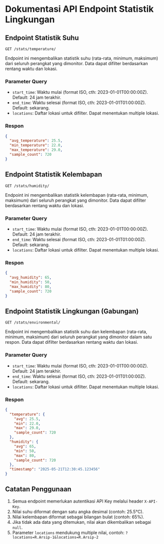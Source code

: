 # Dokumentasi API Endpoint Statistik Lingkungan

## Endpoint Statistik Suhu

```
GET /stats/temperature/
```

Endpoint ini mengembalikan statistik suhu (rata-rata, minimum, maksimum) dari seluruh perangkat yang dimonitor. Data dapat difilter berdasarkan rentang waktu dan lokasi.

### Parameter Query
- `start_time`: Waktu mulai (format ISO, cth: 2023-01-01T00:00:00Z). Default: 24 jam terakhir.
- `end_time`: Waktu selesai (format ISO, cth: 2023-01-01T01:00:00Z). Default: sekarang.
- `locations`: Daftar lokasi untuk difilter. Dapat menentukan multiple lokasi.

### Respon

```json
{
  "avg_temperature": 25.5,
  "min_temperature": 22.0,
  "max_temperature": 29.0,
  "sample_count": 720
}
```

## Endpoint Statistik Kelembapan

```
GET /stats/humidity/
```

Endpoint ini mengembalikan statistik kelembapan (rata-rata, minimum, maksimum) dari seluruh perangkat yang dimonitor. Data dapat difilter berdasarkan rentang waktu dan lokasi.

### Parameter Query
- `start_time`: Waktu mulai (format ISO, cth: 2023-01-01T00:00:00Z). Default: 24 jam terakhir.
- `end_time`: Waktu selesai (format ISO, cth: 2023-01-01T01:00:00Z). Default: sekarang.
- `locations`: Daftar lokasi untuk difilter. Dapat menentukan multiple lokasi.

### Respon

```json
{
  "avg_humidity": 65,
  "min_humidity": 50,
  "max_humidity": 80,
  "sample_count": 720
}
```

## Endpoint Statistik Lingkungan (Gabungan)

```
GET /stats/environmental/
```

Endpoint ini mengembalikan statistik suhu dan kelembapan (rata-rata, minimum, maksimum) dari seluruh perangkat yang dimonitor dalam satu respon. Data dapat difilter berdasarkan rentang waktu dan lokasi.

### Parameter Query
- `start_time`: Waktu mulai (format ISO, cth: 2023-01-01T00:00:00Z). Default: 24 jam terakhir.
- `end_time`: Waktu selesai (format ISO, cth: 2023-01-01T01:00:00Z). Default: sekarang.
- `locations`: Daftar lokasi untuk difilter. Dapat menentukan multiple lokasi.

### Respon

```json
{
  "temperature": {
    "avg": 25.5,
    "min": 22.0,
    "max": 29.0,
    "sample_count": 720
  },
  "humidity": {
    "avg": 65,
    "min": 50,
    "max": 80,
    "sample_count": 720
  },
  "timestamp": "2025-05-21T12:30:45.123456"
}
```

## Catatan Penggunaan

1. Semua endpoint memerlukan autentikasi API Key melalui header `X-API-Key`.
2. Nilai suhu diformat dengan satu angka desimal (contoh: 25.5°C).
3. Nilai kelembapan diformat sebagai bilangan bulat (contoh: 65%).
4. Jika tidak ada data yang ditemukan, nilai akan dikembalikan sebagai `null`.
5. Parameter `locations` mendukung multiple nilai, contoh: `?locations=R.Arsip-1&locations=R.Arsip-2`
